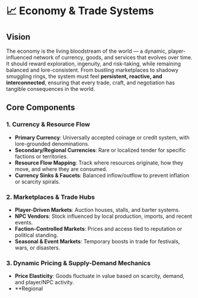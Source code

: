 # 📈 Economy & Trade Systems

## Vision

The economy is the living bloodstream of the world — a dynamic, player-influenced network of currency, goods, and services that evolves over time. It should reward exploration, ingenuity, and risk-taking, while remaining balanced and lore-consistent. From bustling marketplaces to shadowy smuggling rings, the system must feel **persistent, reactive, and interconnected**, ensuring that every trade, craft, and negotiation has tangible consequences in the world.

## Core Components

### 1. Currency & Resource Flow

* **Primary Currency**: Universally accepted coinage or credit system, with lore-grounded denominations.
* **Secondary/Regional Currencies**: Rare or localized tender for specific factions or territories.
* **Resource Flow Mapping**: Track where resources originate, how they move, and where they are consumed.
* **Currency Sinks & Faucets**: Balanced inflow/outflow to prevent inflation or scarcity spirals.

### 2. Marketplaces & Trade Hubs

* **Player-Driven Markets**: Auction houses, stalls, and barter systems.
* **NPC Vendors**: Stock influenced by local production, imports, and recent events.
* **Faction-Controlled Markets**: Prices and access tied to reputation or political standing.
* **Seasonal & Event Markets**: Temporary boosts in trade for festivals, wars, or disasters.

### 3. Dynamic Pricing & Supply-Demand Mechanics

* **Price Elasticity**: Goods fluctuate in value based on scarcity, demand, and player/NPC activity.
* **Regional